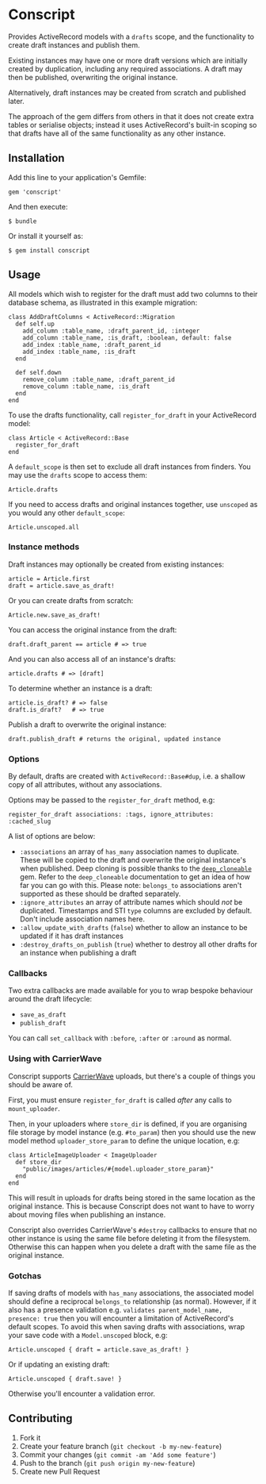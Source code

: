 # Conscript

Provides ActiveRecord models with a `drafts` scope, and the functionality to create draft instances and publish them.

Existing instances may have one or more draft versions which are initially created by duplication, including any required associations. A draft may then be published, overwriting the original instance.

Alternatively, draft instances may be created from scratch and published later.

The approach of the gem differs from others in that it does not create extra tables or serialise objects; instead it uses ActiveRecord's built-in scoping so that drafts have all of the same functionality as any other instance.

## Installation

Add this line to your application's Gemfile:

    gem 'conscript'

And then execute:

    $ bundle

Or install it yourself as:

    $ gem install conscript

## Usage

All models which wish to register for the draft must add two columns to their database schema, as illustrated in this example migration:

    class AddDraftColumns < ActiveRecord::Migration
      def self.up
        add_column :table_name, :draft_parent_id, :integer
        add_column :table_name, :is_draft, :boolean, default: false
        add_index :table_name, :draft_parent_id
        add_index :table_name, :is_draft
      end

      def self.down
        remove_column :table_name, :draft_parent_id
        remove_column :table_name, :is_draft
      end
    end

To use the drafts functionality, call `register_for_draft` in your ActiveRecord model:

    class Article < ActiveRecord::Base
      register_for_draft
    end

A `default_scope` is then set to exclude all draft instances from finders. You may use the `drafts` scope to access them:

    Article.drafts

If you need to access drafts and original instances together, use `unscoped` as you would any other `default_scope`:

    Article.unscoped.all

### Instance methods

Draft instances may optionally be created from existing instances:
    
    article = Article.first
    draft = article.save_as_draft!

Or you can create drafts from scratch:

    Article.new.save_as_draft!

You can access the original instance from the draft:

    draft.draft_parent == article # => true

And you can also access all of an instance's drafts:

    article.drafts # => [draft]

To determine whether an instance is a draft:

    article.is_draft? # => false
    draft.is_draft?   # => true

Publish a draft to overwrite the original instance:

    draft.publish_draft # returns the original, updated instance


### Options

By default, drafts are created with `ActiveRecord::Base#dup`, i.e. a shallow copy of all attributes, without any associations.

Options may be passed to the `register_for_draft` method, e.g:

    register_for_draft associations: :tags, ignore_attributes: :cached_slug

A list of options are below:

- `:associations` an array of `has_many` association names to duplicate. These will be copied to the draft and overwrite the original instance's when published. Deep cloning is possible thanks to the [`deep_cloneable`](https://github.com/moiristo/deep_cloneable) gem. Refer to the `deep_cloneable` documentation to get an idea of how far you can go with this. Please note: `belongs_to` associations aren't supported as these should be drafted separately.
- `:ignore_attributes` an array of attribute names which should _not_ be duplicated. Timestamps and STI `type` columns are excluded by default. Don't include association names here.
- `:allow_update_with_drafts` (`false`) whether to allow an instance to be updated if it has draft instances
- `:destroy_drafts_on_publish` (`true`) whether to destroy all other drafts for an instance when publishing a draft


### Callbacks

Two extra callbacks are made available for you to wrap bespoke behaviour around the draft lifecycle:

- `save_as_draft`
- `publish_draft`

You can call `set_callback` with `:before`, `:after` or `:around` as normal.


### Using with CarrierWave

Conscript supports [CarrierWave](https://github.com/carrierwaveuploader/carrierwave) uploads, but there's a couple of things you should be aware of.

First, you must ensure `register_for_draft` is called _after_ any calls to `mount_uploader`.

Then, in your uploaders where `store_dir` is defined, if you are organising file storage by model instance (e.g. `#to_param`) then you should use the new model method `uploader_store_param` to define the unique location, e.g:

    class ArticleImageUploader < ImageUploader
      def store_dir
        "public/images/articles/#{model.uploader_store_param}"
      end
    end

This will result in uploads for drafts being stored in the same location as the original instance. This is because Conscript does not want to have to worry about moving files when publishing an instance.

Conscript also overrides CarrierWave's `#destroy` callbacks to ensure that no other instance is using the same file before deleting it from the filesystem. Otherwise this can happen when you delete a draft with the same file as the original instance.


### Gotchas

If saving drafts of models with `has_many` associations, the associated model should define a reciprocal `belongs_to` relationship (as normal). However, if it also has a presence validation e.g. `validates parent_model_name, presence: true` then you will encounter a limitation of ActiveRecord's default scopes. To avoid this when saving drafts with associations, wrap your save code with a `Model.unscoped` block, e.g:

    Article.unscoped { draft = article.save_as_draft! }

Or if updating an existing draft:

    Article.unscoped { draft.save! }

Otherwise you'll encounter a validation error.

## Contributing

1. Fork it
2. Create your feature branch (`git checkout -b my-new-feature`)
3. Commit your changes (`git commit -am 'Add some feature'`)
4. Push to the branch (`git push origin my-new-feature`)
5. Create new Pull Request
